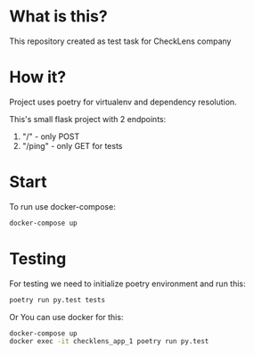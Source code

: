 # What is this?

This repository created as test task for CheckLens company

# How it?
Project uses poetry for virtualenv and dependency resolution.

This's small flask project with 2 endpoints:
1. "/" - only POST
2. "/ping" - only GET for tests


# Start

To run use docker-compose:

```bash
docker-compose up
```


# Testing

For testing we need to initialize poetry environment and run this:

```bash
poetry run py.test tests
```

Or You can use docker for this:

```bash
docker-compose up
docker exec -it checklens_app_1 poetry run py.test
```